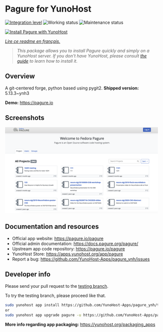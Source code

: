 <!--
N.B.: This README was automatically generated by https://github.com/YunoHost/apps/tree/master/tools/readme_generator
It shall NOT be edited by hand.
-->

# Pagure for YunoHost

[![Integration level](https://dash.yunohost.org/integration/pagure.svg)](https://dash.yunohost.org/appci/app/pagure) ![Working status](https://ci-apps.yunohost.org/ci/badges/pagure.status.svg) ![Maintenance status](https://ci-apps.yunohost.org/ci/badges/pagure.maintain.svg)

[![Install Pagure with YunoHost](https://install-app.yunohost.org/install-with-yunohost.svg)](https://install-app.yunohost.org/?app=pagure)

*[Lire ce readme en français.](./README_fr.md)*

> *This package allows you to install Pagure quickly and simply on a YunoHost server.
If you don't have YunoHost, please consult [the guide](https://yunohost.org/#/install) to learn how to install it.*

## Overview

A git-centered forge, python based using pygit2.
**Shipped version:** 5.13.3~ynh3

**Demo:** <https://pagure.io>

## Screenshots

![Screenshot of Pagure](./doc/screenshots/screenshot.png)

## Documentation and resources

- Official app website: <https://pagure.io/pagure>
- Official admin documentation: <https://docs.pagure.org/pagure/>
- Upstream app code repository: <https://pagure.io/pagure>
- YunoHost Store: <https://apps.yunohost.org/app/pagure>
- Report a bug: <https://github.com/YunoHost-Apps/pagure_ynh/issues>

## Developer info

Please send your pull request to the [testing branch](https://github.com/YunoHost-Apps/pagure_ynh/tree/testing).

To try the testing branch, please proceed like that.

```bash
sudo yunohost app install https://github.com/YunoHost-Apps/pagure_ynh/tree/testing --debug
or
sudo yunohost app upgrade pagure -u https://github.com/YunoHost-Apps/pagure_ynh/tree/testing --debug
```

**More info regarding app packaging:** <https://yunohost.org/packaging_apps>
